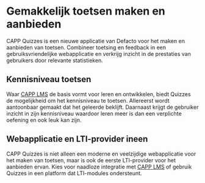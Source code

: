 # Gemakkelijk toetsen maken en aanbieden

CAPP Quizzes is een nieuwe applicatie van Defacto voor het maken en aanbieden van toetsen. Combineer toetsing en feedback in een gebruiksvriendelijke webapplicatie en verkrijg inzicht in de prestaties van gebruikers door relevante statistieken.  

## Kennisniveau toetsen
Waar [CAPP LMS](/capp-lms/) de basis vormt voor leren en ontwikkelen, biedt Quizzes de mogelijkheid om het kennisniveau te toetsen. Allereerst wordt aantoonbaar gemaakt dat het geleerde beklijft. Daarnaast krijgt de gebruiker inzicht in zijn kennisniveau waardoor leren meer is dan een verplichte oefening en ook leuk kan zijn.

## Webapplicatie en LTI-provider ineen
CAPP Quizzes is niet alleen een moderne en veelzijdige webapplicatie voor het maken van toetsen, maar is ook de eerste LTI-provider voor het aanbieden ervan. Kies voor naadloze integratie met [CAPP LMS](/capp-lms/) of gebruik Quizzes in een platform dat LTI-modules ondersteunt.
